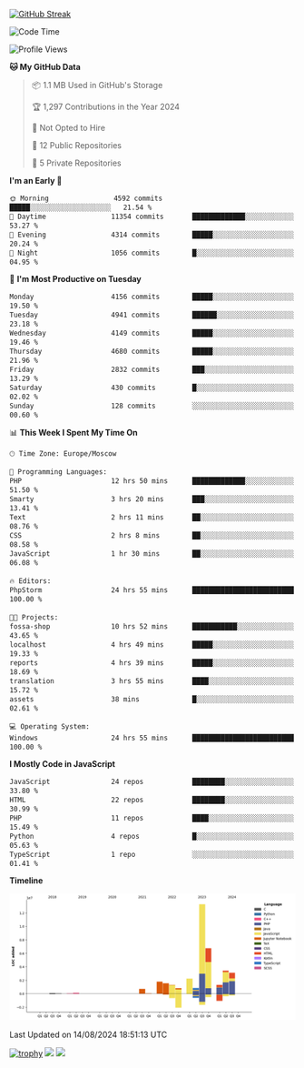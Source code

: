 [![GitHub Streak](https://github-readme-streak-stats.herokuapp.com/?user=yogik10)](https://git.io/streak-stats)
<!--START_SECTION:waka-->
![Code Time](http://img.shields.io/badge/Code%20Time-785%20hrs%204%20mins-blue)

![Profile Views](http://img.shields.io/badge/Profile%20Views-0-blue)

**🐱 My GitHub Data** 

> 📦 1.1 MB Used in GitHub's Storage 
 > 
> 🏆 1,297 Contributions in the Year 2024
 > 
> 🚫 Not Opted to Hire
 > 
> 📜 12 Public Repositories 
 > 
> 🔑 5 Private Repositories 
 > 
**I'm an Early 🐤** 

```text
🌞 Morning                4592 commits        █████░░░░░░░░░░░░░░░░░░░░   21.54 % 
🌆 Daytime                11354 commits       █████████████░░░░░░░░░░░░   53.27 % 
🌃 Evening                4314 commits        █████░░░░░░░░░░░░░░░░░░░░   20.24 % 
🌙 Night                  1056 commits        █░░░░░░░░░░░░░░░░░░░░░░░░   04.95 % 
```
📅 **I'm Most Productive on Tuesday** 

```text
Monday                   4156 commits        █████░░░░░░░░░░░░░░░░░░░░   19.50 % 
Tuesday                  4941 commits        ██████░░░░░░░░░░░░░░░░░░░   23.18 % 
Wednesday                4149 commits        █████░░░░░░░░░░░░░░░░░░░░   19.46 % 
Thursday                 4680 commits        █████░░░░░░░░░░░░░░░░░░░░   21.96 % 
Friday                   2832 commits        ███░░░░░░░░░░░░░░░░░░░░░░   13.29 % 
Saturday                 430 commits         █░░░░░░░░░░░░░░░░░░░░░░░░   02.02 % 
Sunday                   128 commits         ░░░░░░░░░░░░░░░░░░░░░░░░░   00.60 % 
```


📊 **This Week I Spent My Time On** 

```text
🕑︎ Time Zone: Europe/Moscow

💬 Programming Languages: 
PHP                      12 hrs 50 mins      █████████████░░░░░░░░░░░░   51.50 % 
Smarty                   3 hrs 20 mins       ███░░░░░░░░░░░░░░░░░░░░░░   13.41 % 
Text                     2 hrs 11 mins       ██░░░░░░░░░░░░░░░░░░░░░░░   08.76 % 
CSS                      2 hrs 8 mins        ██░░░░░░░░░░░░░░░░░░░░░░░   08.58 % 
JavaScript               1 hr 30 mins        ██░░░░░░░░░░░░░░░░░░░░░░░   06.08 % 

🔥 Editors: 
PhpStorm                 24 hrs 55 mins      █████████████████████████   100.00 % 

🐱‍💻 Projects: 
fossa-shop               10 hrs 52 mins      ███████████░░░░░░░░░░░░░░   43.65 % 
localhost                4 hrs 49 mins       █████░░░░░░░░░░░░░░░░░░░░   19.33 % 
reports                  4 hrs 39 mins       █████░░░░░░░░░░░░░░░░░░░░   18.69 % 
translation              3 hrs 55 mins       ████░░░░░░░░░░░░░░░░░░░░░   15.72 % 
assets                   38 mins             █░░░░░░░░░░░░░░░░░░░░░░░░   02.61 % 

💻 Operating System: 
Windows                  24 hrs 55 mins      █████████████████████████   100.00 % 
```

**I Mostly Code in JavaScript** 

```text
JavaScript               24 repos            ████████░░░░░░░░░░░░░░░░░   33.80 % 
HTML                     22 repos            ████████░░░░░░░░░░░░░░░░░   30.99 % 
PHP                      11 repos            ████░░░░░░░░░░░░░░░░░░░░░   15.49 % 
Python                   4 repos             █░░░░░░░░░░░░░░░░░░░░░░░░   05.63 % 
TypeScript               1 repo              ░░░░░░░░░░░░░░░░░░░░░░░░░   01.41 % 
```



**Timeline**

![Lines of Code chart](https://raw.githubusercontent.com/Yogik10/Yogik10/main/assets/bar_graph.png)


 Last Updated on 14/08/2024 18:51:13 UTC
<!--END_SECTION:waka-->
[![trophy](https://github-profile-trophy.vercel.app/?username=yogik10)](https://github.com/ryo-ma/github-profile-trophy)
![](https://github-profile-summary-cards.vercel.app/api/cards/profile-details?username=yogik10&theme=solarized_dark)
![](https://github-profile-summary-cards.vercel.app/api/cards/most-commit-language?username=yogik10&theme=solarized_dark)


